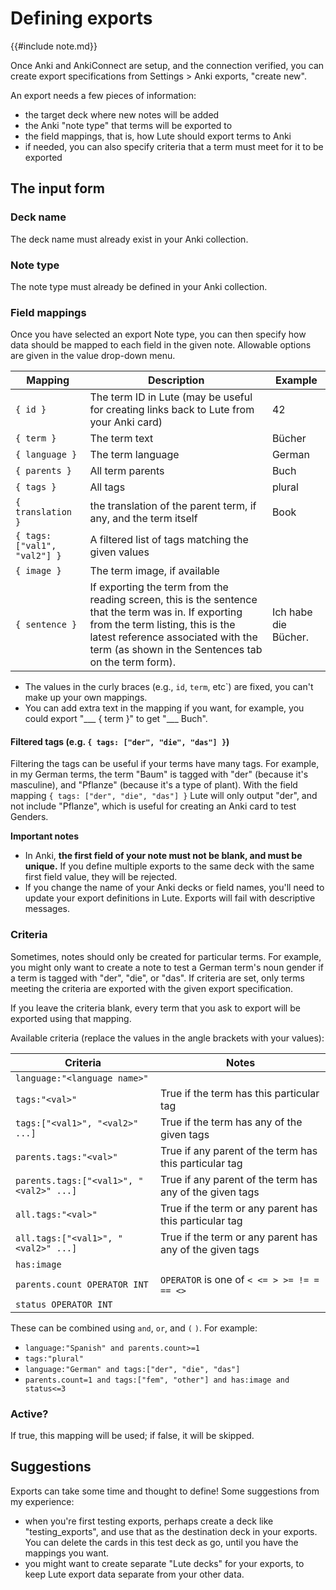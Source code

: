 # Defining exports

{{#include note.md}}

Once Anki and AnkiConnect are setup, and the connection verified, you can create export specifications from Settings > Anki exports, "create new".

An export needs a few pieces of information:

- the target deck where new notes will be added
- the Anki "note type" that terms will be exported to
- the field mappings, that is, how Lute should export terms to Anki
- if needed, you can also specify criteria that a term must meet for it to be exported

## The input form

### Deck name

The deck name must already exist in your Anki collection.

### Note type

The note type must already be defined in your Anki collection.

### Field mappings

Once you have selected an export Note type, you can then specify how data should be mapped to each field in the given note.  Allowable options are given in the value drop-down menu.

| Mapping | Description | Example |
| --- | --- | --- |
| `{ id }` | The term ID in Lute (may be useful for creating links back to Lute from your Anki card) | 42 |
| `{ term }` | The term text | Bücher |
| `{ language }` | The term language | German |
| `{ parents }` | All term parents | Buch |
| `{ tags }` | All tags | plural |
| `{ translation }` | the translation of the parent term, if any, and the term itself | Book |
| `{ tags:["val1", "val2"] }` | A filtered list of tags matching the given values | |
| `{ image }` | The term image, if available | |
| `{ sentence }` | If exporting the term from the reading screen, this is the sentence that the term was in.  If exporting from the term listing, this is the latest reference associated with the term (as shown in the Sentences tab on the term form). | Ich habe die Bücher. |

* The values in the curly braces (e.g., `id`, `term`, etc`) are fixed, you can't make up your own mappings.
* You can add extra text in the mapping if you want, for example, you could export "___ { term }" to get "___ Buch".

#### Filtered tags (e.g. `{ tags: ["der", "die", "das"] }`)

Filtering the tags can be useful if your terms have many tags.  For example, in my German terms, the term "Baum" is tagged with "der" (because it's masculine), and "Pflanze" (because it's a type of plant).  With the field mapping `{ tags: ["der", "die", "das"] }` Lute will only output "der", and not include "Pflanze", which is useful for creating an Anki card to test Genders.

**Important notes**

- In Anki, **the first field of your note must not be blank, and must be unique.**  If you define multiple exports to the same deck with the same first field value, they will be rejected.
- If you change the name of your Anki decks or field names, you'll need to update your export definitions in Lute.  Exports will fail with descriptive messages.

### Criteria

Sometimes, notes should only be created for particular terms.  For example, you might only want to create a note to test a German term's noun gender if a term is tagged with "der", "die", or "das".  If criteria are set, only terms meeting the criteria are exported with the given export specification.

If you leave the criteria blank, every term that you ask to export will be exported using that mapping.

Available criteria (replace the values in the angle brackets with your values):

| Criteria | Notes |
| --- | --- |
| `language:"<language name>"` | |
| `tags:"<val>"` | True if the term has this particular tag |
| `tags:["<val1>", "<val2>" ...]` | True if the term has any of the given tags |
| `parents.tags:"<val>"` | True if any parent of the term has this particular tag |
| `parents.tags:["<val1>", "<val2>" ...]` | True if any parent of the term has any of the given tags |
| `all.tags:"<val>"` | True if the term or any parent has this particular tag |
| `all.tags:["<val1>", "<val2>" ...]` | True if the term or any parent has any of the given tags |
| `has:image` | |
| `parents.count OPERATOR INT` | `OPERATOR` is one of `< <= > >= != = == <>` | |
| `status OPERATOR INT` | |

These can be combined using `and`, `or`, and `(` `)`.  For example:

* `language:"Spanish" and parents.count>=1`
* `tags:"plural"`
* `language:"German" and tags:["der", "die", "das"]`
* `parents.count=1 and tags:["fem", "other"] and has:image and status<=3`

### Active?

If true, this mapping will be used; if false, it will be skipped.

## Suggestions

Exports can take some time and thought to define!  Some suggestions from my experience:

* when you're first testing exports, perhaps create a deck like "testing_exports", and use that as the destination deck in your exports.  You can delete the cards in this test deck as go, until you have the mappings you want.
* you might want to create separate "Lute decks" for your exports, to keep Lute export data separate from your other data.

